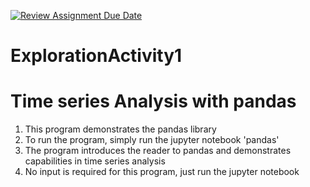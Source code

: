 [![Review Assignment Due Date](https://classroom.github.com/assets/deadline-readme-button-24ddc0f5d75046c5622901739e7c5dd533143b0c8e959d652212380cedb1ea36.svg)](https://classroom.github.com/a/oB7VDeFN)
# ExplorationActivity1
<h1>Time series Analysis with pandas</h1>
<ol>
    <li>This program demonstrates the pandas library</li>
    <li>To run the program, simply run the jupyter notebook 'pandas'</li>
    <li>The program introduces the reader to pandas and demonstrates capabilities in time series analysis</li>
    <li>No input is required for this program, just run the jupyter notebook</li>
</ol>
